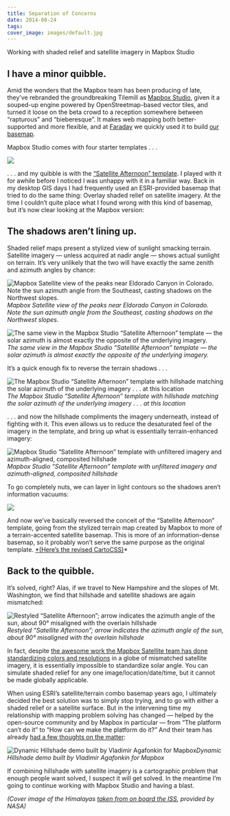 ```yaml
---
title: Separation of Concerns
date: 2014-08-24
tags:
cover_image: images/default.jpg
---
```


Working with shaded relief and satellite imagery in Mapbox Studio

## I have a minor quibble.

Amid the wonders that the Mapbox team has been producing of late, they’ve rebranded the groundbreaking Tilemill as [Mapbox Studio](https://www.mapbox.com/mapbox-studio/#darwin), given it a souped-up engine powered by OpenStreetmap-based vector tiles, and turned it loose on the beta crowd to a reception somewhere between “rapturous” and “bieberesque”. It makes web mapping both better-supported and more flexible, and at [Faraday](http://faraday.io/) we quickly used it to build [our basemap](https://api.tiles.mapbox.com/v4/faraday2.74974c94/page.html?access_token=pk.eyJ1IjoiZmFyYWRheTIiLCJhIjoiTUVHbDl5OCJ9.buFaqIdaIM3iXr1BOYKpsQ#14/42.3591/-71.0639).

Mapbox Studio comes with four starter templates . . .

![](https://cdn-images-1.medium.com/max/2000/1*sRU3xn5DxXv6CrSDyqAeiA.png)

. . . and my quibble is with the [“Satellite Afternoon” template](https://github.com/mapbox/satellite-afternoon.tm2). I played with it for awhile before I noticed I was unhappy with it in a familiar way. Back in my desktop GIS days I had frequently used an ESRI-provided basemap that tried to do the same thing: Overlay shaded relief on satellite imagery. At the time I couldn’t quite place what I found wrong with this kind of basemap, but it’s now clear looking at the Mapbox version:

## The shadows aren’t lining up.

Shaded relief maps present a stylized view of sunlight smacking terrain. Satellite imagery — unless acquired at nadir angle — shows actual sunlight on terrain. It’s very unlikely that the two will have exactly the same zenith and azimuth angles by chance:

![Mapbox Satellite view of the peaks near Eldorado Canyon in Colorado. Note the sun azimuth angle from the Southeast, casting shadows on the Northwest slopes.](https://cdn-images-1.medium.com/max/2392/1*9jBS0dJ7AZbdWvQH0lXgIg.png)*Mapbox Satellite view of the peaks near Eldorado Canyon in Colorado. Note the sun azimuth angle from the Southeast, casting shadows on the Northwest slopes.*

![The same view in the Mapbox Studio “Satellite Afternoon” template — the solar azimuth is almost exactly the opposite of the underlying imagery.](https://cdn-images-1.medium.com/max/2000/1*pwDufipqkuTaD3-IWCvUYw.png)*The same view in the Mapbox Studio “Satellite Afternoon” template — the solar azimuth is almost exactly the opposite of the underlying imagery.*

It’s a quick enough fix to reverse the terrain shadows . . .

![The Mapbox Studio “Satellite Afternoon” template with hillshade matching the solar azimuth of the underlying imagery . . . at this location](https://cdn-images-1.medium.com/max/2000/1*H4Ac03-XHDeRGpZyEBPjng.png)*The Mapbox Studio “Satellite Afternoon” template with hillshade matching the solar azimuth of the underlying imagery . . . at this location*

. . . and now the hillshade compliments the imagery underneath, instead of fighting with it. This even allows us to reduce the desaturated feel of the imagery in the template, and bring up what is essentially terrain-enhanced imagery:

![Mapbox Studio “Satellite Afternoon” template with unfiltered imagery and azimuth-aligned, composited hillshade](https://cdn-images-1.medium.com/max/2000/1*IBP6sbZdoKwKdrSW8f-vPA.png)*Mapbox Studio “Satellite Afternoon” template with unfiltered imagery and azimuth-aligned, composited hillshade*

To go completely nuts, we can layer in light contours so the shadows aren’t information vacuums:

![](https://cdn-images-1.medium.com/max/2258/1*iX_6GsBvgKInz0KOQUe0Xw.png)

And now we’ve basically reversed the conceit of the “Satellite Afternoon” template, going from the stylized terrain map created by Mapbox to more of a terrain-accented satellite basemap. This is more of an information-dense basemap, so it probably won’t serve the same purpose as the original template. [*(Here’s the revised CartoCSS)](https://gist.github.com/wboykinm/8bd89a8b4ef0d489a4ba)*

## Back to the quibble.

It’s solved, right? Alas, if we travel to New Hampshire and the slopes of Mt. Washington, we find that hillshade and satellite shadows are again mismatched:

![Restyled “Satellite Afternoon”; arrow indicates the azimuth angle of the sun, about 90° misaligned with the overlain hillshade](https://cdn-images-1.medium.com/max/2262/1*4eG9LeJGlSoHX4D-jYGv2g.png)*Restyled “Satellite Afternoon”; arrow indicates the azimuth angle of the sun, about 90° misaligned with the overlain hillshade*

In fact, despite [the awesome work the Mapbox Satellite team has done standardizing colors and resolutions](https://www.mapbox.com/blog/processing-raw-naip-into-seamless-imagery/) in a globe of mismatched satellite imagery, it is essentially impossible to standardize solar angle. You can simulate shaded relief for any one image/location/date/time, but it cannot be made globally applicable.

When using ESRI’s satellite/terrain combo basemap years ago, I ultimately decided the best solution was to simply stop trying, and to go with either a shaded relief or a satellite surface. But in the intervening time my relationship with mapping problem solving has changed — helped by the open-source community and by Mapbox in particular — from “The platform can’t do it” to “How can we make the platform do it?” And their team has already [had a few thoughts on the matter](https://www.mapbox.com/blog/dynamic-hill-shading/):

![Dynamic Hillshade demo built by Vladimir Agafonkin for Mapbox](https://cdn-images-1.medium.com/max/2000/1*-kdG01QOItHlMgWIcdLycw.jpeg)*Dynamic Hillshade demo built by Vladimir Agafonkin for Mapbox*

If combining hillshade with satellite imagery is a cartographic problem that enough people want solved, I suspect it will get solved. In the meantime I’m going to continue working with Mapbox Studio and having a blast.

*(Cover image of the Himalayas [taken from on board the ISS](http://eol.jsc.nasa.gov/scripts/sseop/photo.pl?mission=ISS008&roll=E&frame=13304), provided by NASA)*
